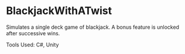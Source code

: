 # BlackjackWithATwist

Simulates a single deck game of blackjack. A bonus feature is unlocked after successive wins.

Tools Used: C#, Unity
